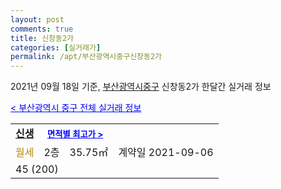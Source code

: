 ```yaml
---
layout: post
comments: true
title: 신창동2가
categories: [실거래가]
permalink: /apt/부산광역시중구신창동2가
---
```


2021년 09월 18일 기준, <a href="/apt/부산광역시중구">부산광역시중구</a> 신창동2가 한달간 실거래 정보

<a style="color: blue;" href="/apt/부산광역시중구">< 부산광역시 중구 전체 실거래 정보</a>
<!---- start ---->
<table>
  <tr>
    <td colspan="4" style="font-weight: bold;"><a href="/apt/부산광역시중구신창동2가신생">신생</a> &nbsp;&nbsp;&nbsp; <a style="color: blue; font-size: smaller;" href="/apt/부산광역시중구신창동2가신생">면적별 최고가 ></a></td>
  </tr>
    
  <tr>
    <td><a style="color: darkgoldenrod">월세</a></td>
    <td>2층</td>
    <td>35.75㎡</td>
    <td>계약일 2021-09-06</td>
  </tr>
  <tr>
    <td colspan="4">45 (200)</td>
  </tr>
    
</table>
<!---- end ---->
    